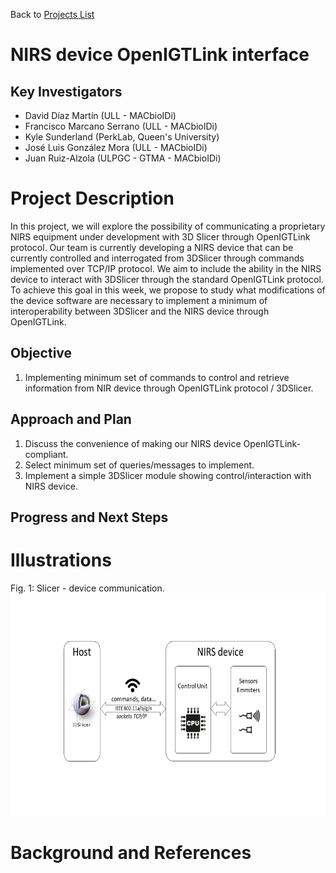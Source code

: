 Back to [Projects List](../../README.md#ProjectsList)

# NIRS device OpenIGTLink interface

## Key Investigators

- David Díaz Martín (ULL - MACbioIDi)
- Francisco Marcano Serrano (ULL - MACbioIDi)
- Kyle Sunderland (PerkLab, Queen's University)
- José Luis González Mora (ULL - MACbioIDi)
- Juan Ruiz-Alzola (ULPGC - GTMA - MACbioIDi)


# Project Description

In this project, we will explore the possibility of communicating a proprietary NIRS equipment under development with 3D Slicer through OpenIGTLink protocol. Our team is currently developing a NIRS device that can be currently controlled and interrogated from 3DSlicer through commands implemented over TCP/IP protocol. We aim to include the ability in the NIRS device to interact with 3DSlicer through the standard OpenIGTLink protocol. To achieve this goal in this week, we propose to study what modifications of the device software are necessary to implement a minimum of interoperability between 3DSlicer and the NIRS device through OpenIGTLink.

## Objective

<!-- Describe here WHAT you would like to achieve (what you will have as end result). -->

1.	Implementing minimum set of commands to control and retrieve information from NIR device through OpenIGTLink protocol / 3DSlicer.

## Approach and Plan

<!-- Describe here HOW you would like to achieve the objectives stated above. -->

1.	Discuss the convenience of making our NIRS device OpenIGTLink-compliant.  
2.	Select minimum set of queries/messages to implement.
3.	Implement a simple 3DSlicer module showing control/interaction with NIRS device.


## Progress and Next Steps

<!-- Update this section as you make progress, describing of what you have ACTUALLY DONE. If there are specific steps that you could not complete then you can describe them here, too. -->


# Illustrations
Fig. 1: Slicer - device communication.
<img src="Diagram.png" width="652" height="356"> 

<!-- Add pictures and links to videos that demonstrate what has been accomplished.
![Description of picture](Example2.jpg)
![Some more images](Example2.jpg)
-->

# Background and References

<!-- If you developed any software, include link to the source code repository. If possible, also add links to sample data, and to any relevant publications. -->
